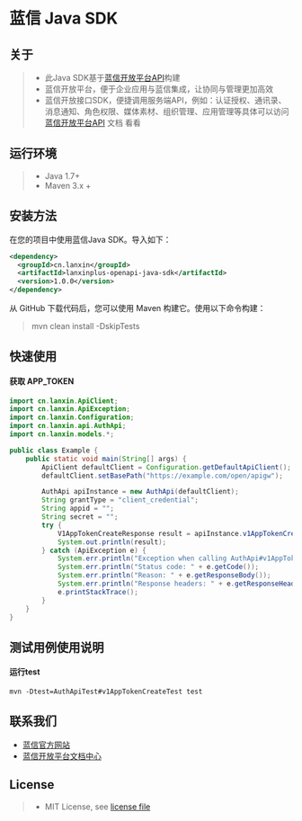 # 蓝信 Java SDK

## 关于
> - 此Java SDK基于[蓝信开放平台API]构建
> - 蓝信开放平台，便于企业应用与蓝信集成，让协同与管理更加高效
> - 蓝信开放接口SDK，便捷调用服务端API，例如：认证授权、通讯录、消息通知、角色权限、媒体素材、组织管理、应用管理等具体可以访问 [蓝信开放平台API] 文档 看看

## 运行环境
> - Java 1.7+
> - Maven 3.x +

## 安装方法
在您的项目中使用蓝信Java SDK。导入如下：
```xml
<dependency>
  <groupId>cn.lanxin</groupId>
  <artifactId>lanxinplus-openapi-java-sdk</artifactId>
  <version>1.0.0</version>
</dependency>
```

从 GitHub 下载代码后，您可以使用 Maven 构建它。使用以下命令构建：
>  mvn clean install -DskipTests


## 快速使用
#### 获取 APP_TOKEN
```java
import cn.lanxin.ApiClient;
import cn.lanxin.ApiException;
import cn.lanxin.Configuration;
import cn.lanxin.api.AuthApi;
import cn.lanxin.models.*;

public class Example {
    public static void main(String[] args) {
        ApiClient defaultClient = Configuration.getDefaultApiClient();
        defaultClient.setBasePath("https://example.com/open/apigw");

        AuthApi apiInstance = new AuthApi(defaultClient);
        String grantType = "client_credential";
        String appid = "";
        String secret = "";
        try {
            V1AppTokenCreateResponse result = apiInstance.v1AppTokenCreate(grantType, appid, secret);
            System.out.println(result);
        } catch (ApiException e) {
            System.err.println("Exception when calling AuthApi#v1AppTokenCreate");
            System.err.println("Status code: " + e.getCode());
            System.err.println("Reason: " + e.getResponseBody());
            System.err.println("Response headers: " + e.getResponseHeaders());
            e.printStackTrace();
        }
    }
}
```

## 测试用例使用说明
#### 运行test
```
mvn -Dtest=AuthApiTest#v1AppTokenCreateTest test
```

## 联系我们
- [蓝信官方网站](https://www.lanxin.cn/)
- [蓝信开放平台文档中心](https://openapi.lanxin.cn/doc/#/)

[蓝信开放平台API]: https://openapi.lanxin.cn/doc/#/server-api/

## License
> - MIT License, see [license file](LICENSE)